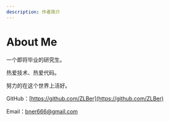 ```yaml
---
description: 作者简介
---
```


# About Me

一个即将毕业的研究生。

热爱技术、热爱代码。

努力的在这个世界上活好。

GitHub：[https://github.com/ZLBer](https://github.com/ZLBer)

Email：bner666@gmail.com
